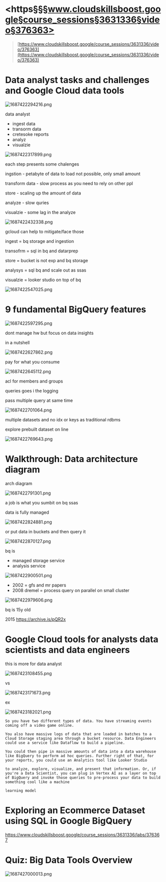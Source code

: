 # <https§§§www.cloudskillsboost.google§course_sessions§3631336§video§376363>

> [https://www.cloudskillsboost.google/course_sessions/3631336/video/376363](https://www.cloudskillsboost.google/course_sessions/3631336/video/376363)

# Data analyst tasks and challenges and Google Cloud data tools

![1687422294216.png](./1687422294216.png)

data analyst

- ingest data
- transorm data
- cretesoke reports
- analyz
- visualzie

![1687422317899.png](./1687422317899.png)

each step presents some chalenges

ingstion - petabyte of data to load not possible, only small amount

transform data - slow process as you need to  rely on other ppl

store - scaling up  the amount  of data

analyze - slow quries

visualzie - some lag in the analyze

![1687422432338.png](./1687422432338.png)

gcloud can help to mitigate/face those

ingest = bq storage and ingestion

transofrm = sql in bq and datarprep

store = bucket is not exp and bq storage

analysys = sql bq and scale out as ssas

visualzie = looker studio on top of bq

![1687422547025.png](./1687422547025.png)

# 9 fundamental BigQuery features

![1687422597295.png](./1687422597295.png)

dont manage hw but focus on data insights

in a nutshell

![1687422627862.png](./1687422627862.png)

pay for what you consume

![1687422645112.png](./1687422645112.png)

acl for members and groups

queries goes i the logging

pass multiple query at same time

![1687422701064.png](./1687422701064.png)

multiple datasets and no idx or keys as traditional rdbms

explore prebuilt dataset on line

![1687422769643.png](./1687422769643.png)

# Walkthrough: Data architecture diagram

arch diagram

![1687422791301.png](./1687422791301.png)

a job is what you sumbit on bq ssas

data is fully managed

![1687422824881.png](./1687422824881.png)

or put data in buckets and then query it

![1687422870127.png](./1687422870127.png)

bq is

- managed storage service
- analysis service

![1687422900501.png](./1687422900501.png)

- 2002 = gfs and mr papers
- 2008 dremel = process query on parallel on small cluster

![1687422979606.png](./1687422979606.png)

bq is 15y old

2015 https://archive.is/pQR2x

# Google Cloud tools for analysts data scientists and data engineers

this is more for data analyst

![1687423108455.png](./1687423108455.png)

vs

![1687423171673.png](./1687423171673.png)

ex

![1687423182021.png](./1687423182021.png)

```
So you have two different types of data. You have streaming events coming off a video game online.

You also have massive logs of data that are loaded in batches to a Cloud Storage staging area through a bucket resource. Data Engineers could use a service like Dataflow to build a pipeline.

You could then pipe in massive amounts of data into a data warehouse like BigQuery to perform ad hoc queries. Further right of that, for your reports, you could use an Analytics tool like Looker Studio

to analyze, explore, visualize, and present that information. Or, if you're a Data Scientist, you can plug in Vertex AI as a layer on top of BigQuery and invoke those queries to pre-process your data to build something cool like a machine

learning model
```

# Exploring an Ecommerce Dataset using SQL in Google BigQuery


https://www.cloudskillsboost.google/course_sessions/3631336/labs/376367

# Quiz: Big Data Tools Overview
 ![1687427000013.png](./1687427000013.png)

